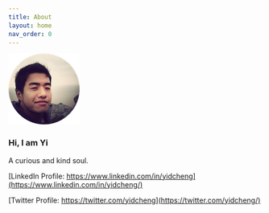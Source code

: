 ```yaml
---
title: About
layout: home
nav_order: 0
---
```

![](resources/profile-circular.png)



### Hi, I am Yi

A curious and kind soul.

[LinkedIn Profile: https://www.linkedin.com/in/yidcheng](https://www.linkedin.com/in/yidcheng/)

[Twitter Profile: https://twitter.com/yidcheng](https://twitter.com/yidcheng/)

